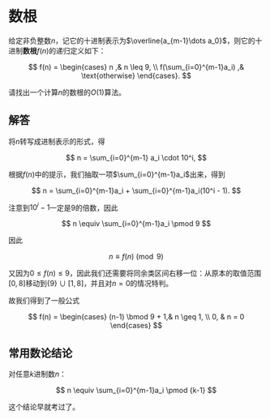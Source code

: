 # 数根

给定非负整数$n$，记它的十进制表示为$\overline{a_{m-1}\dots a_0}$，则它的十进制**数根**$f(n)$的递归定义如下：

$$
f(n) = \begin{cases}
n ,& n \leq 9, \\
f(\sum_{i=0}^{m-1}a_i) ,& \text{otherwise}
\end{cases}.
$$

请找出一个计算$n$的数根的$O(1)$算法。

## 解答

将$n$转写成进制表示的形式，得

$$
n = \sum_{i=0}^{m-1} a_i \cdot 10^i,
$$

根据$f(n)$中的提示，我们抽取一项$\sum_{i=0}^{m-1}a_i$出来，得到

$$
n = \sum_{i=0}^{m-1}a_i + \sum_{i=0}^{m-1}a_i(10^i - 1).
$$

注意到$10^i - 1$一定是$9$的倍数，因此

$$
n \equiv \sum_{i=0}^{m-1}a_i \pmod 9
$$

因此

$$
n \equiv f(n) \pmod 9
$$

又因为$0 \leq f(n) \leq 9$，因此我们还需要将同余类区间右移一位：从原本的取值范围$[0,8]$移动到$\{9\}\cup[1,8]$，并且对$n=0$的情况特判。

故我们得到了一般公式

$$
f(n) = \begin{cases}
(n-1) \bmod 9  + 1,& n \geq 1, \\
0, & n = 0
\end{cases}
$$


## 常用数论结论

对任意$k$进制数$n$：

$$
n \equiv \sum_{i=0}^{m-1}a_i \pmod {k-1}
$$

这个结论早就考过了。
